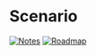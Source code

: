 # Scenario


<a href="https://ibb.co/HKWKPwF"><img src="https://i.ibb.co/HKWKPwF/Notes.gif" alt="Notes" border="0"></a> <a href="https://ibb.co/5RqQngW"><img src="https://i.ibb.co/5RqQngW/Roadmap.gif" alt="Roadmap" border="0"></a>
